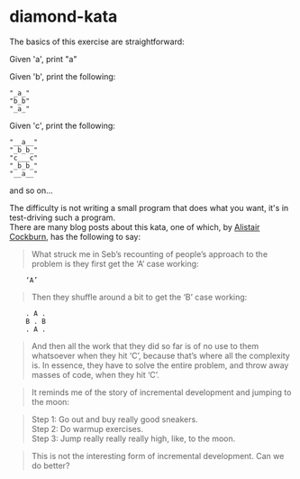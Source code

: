 # diamond-kata

The basics of this exercise are straightforward:

Given 'a', print "a"

Given 'b', print the following:

    "_a_"
    "b_b"
    "_a_"

Given 'c', print the following:

    "__a__"
    "_b_b_"
    "c___c"
    "_b_b_"
    "__a__"

and so on...

The difficulty is not writing a small program that does what you want, it's in test-driving such a program.  
There are many blog posts about this kata, one of which, by [Alistair Cockburn]((http://alistair.cockburn.us/Thinking+before+programming)),
has the following to say:

>What struck me in Seb’s recounting of people’s approach to the problem is they first get the ‘A’ case working:

        ‘A’

>Then they shuffle around a bit to get the ‘B’ case working:

        . A .
        B . B
        . A .

>And then all the work that they did so far is of no use to them whatsoever when they hit ‘C’, because that’s where 
all the complexity is. In essence, they have to solve the entire problem, and throw away masses of code, when they 
hit ‘C’.

>It reminds me of the story of incremental development and jumping to the moon:  

>Step 1: Go out and buy really good sneakers.  
>Step 2: Do warmup exercises.  
>Step 3: Jump really really really high, like, to the moon.

>This is not the interesting form of incremental development. Can we do better?

